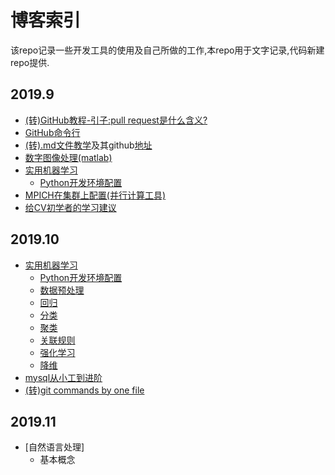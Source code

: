 # 博客索引
  
该repo记录一些开发工具的使用及自己所做的工作,本repo用于文字记录,代码新建repo提供.

## 2019.9
* [(转)GitHub教程-引子:pull request是什么含义?](https://github.com/hanxinle/blog/blob/master/articles/github-what%20is%20pull%20request.md)
* [GitHub命令行](https://github.com/hanxinle/blog/blob/master/articles/github_comands.md)
* [(转).md文件教学](https://blog.csdn.net/kaitiren/article/details/38513715)及其github[地址](https://github.com/guodongxiaren/README)
* [数字图像处理(matlab)](https://github.com/hanxinle/matlab_image_processing)
* [实用机器学习](https://github.com/hanxinle/practical_machine_learning)
  * [Python开发环境配置](https://github.com/hanxinle/practical_machine_learning/blob/master/0_Get_Start/start_with_python.md)
* [MPICH在集群上配置(并行计算工具)](https://www.cnblogs.com/hanxinle/p/7688753.html)
* [给CV初学者的学习建议](https://github.com/hanxinle/blog/blob/master/articles/live_record_advice_for_cv_beginner.md)


## 2019.10

* [实用机器学习](https://github.com/hanxinle/practical_machine_learning)
  * [Python开发环境配置](https://github.com/hanxinle/practical_machine_learning/blob/master/0_Get_Start/start_with_python.md)
  * [数据预处理](https://github.com/hanxinle/practical_machine_learning/tree/master/1_Data_Processing)
  * [回归](https://gihub.com/hanxinle/practical_machine_learning/tree/master/2_Regression)
  * [分类](https://github.com/hanxinle/practical_machine_learning/tree/master/3_Classification)
  * [聚类](https://github.com/hanxinle/practical_machine_learning/tree/master/4_Clustering)
  * [关联规则](https://github.com/hanxinle/practical_machine_learning/tree/master/5_Apriori)
  * [强化学习](https://github.com/hanxinle/practical_machine_learning/tree/master/6_Reinforcement%20Learning)
  * [降维](https://github.com/hanxinle/practical_machine_learning/tree/master/7_Dimensionality%20Reduction)
* [mysql从小工到进阶](https://github.com/hanxinle/sql)
* [(转)git commands by one file](https://github.com/hanxinle/blog/blob/master/articles/git_examples.sh)


## 2019.11

* [自然语言处理]
  * 基本概念
